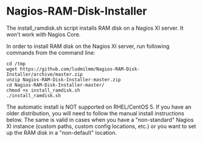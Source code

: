 # Nagios-RAM-Disk-Installer
The install_ramdisk.sh script installs RAM disk on a Nagios XI server. It won't work with Nagios Core.

In order to install RAM disk on the Nagios XI server, run following commands from the command line:

```
cd /tmp
wget https://github.com/ludmilmm/Nagios-RAM-Disk-Installer/archive/master.zip
unzip Nagios-RAM-Disk-Installer-master.zip
cd Nagios-RAM-Disk-Installer-master/
chmod +x install_ramdisk.sh
./install_ramdisk.sh
```
The automatic install is NOT supported on RHEL/CentOS 5. If you have an older distribution, you will need to follow the manual install instructions below. The same is valid in cases when you have a "non-standard" Nagios XI instance (custom paths, custom config locations, etc.) or you want to set up the RAM disk in a "non-default" location.

